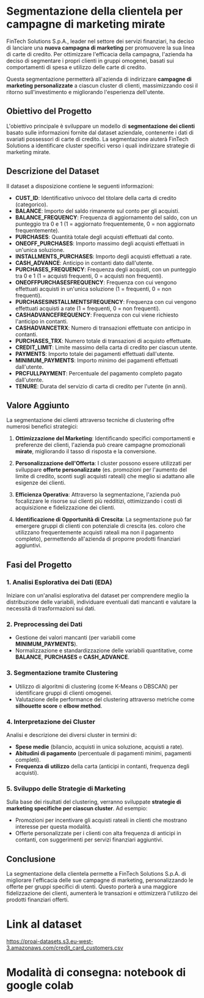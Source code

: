 # Segmentazione della clientela per campagne di marketing mirate

FinTech Solutions S.p.A., leader nel settore dei servizi finanziari, ha deciso di lanciare una **nuova campagna di marketing** per promuovere la sua linea di carte di credito. Per ottimizzare l'efficacia della campagna, l'azienda ha deciso di segmentare i propri clienti in gruppi omogenei, basati sui comportamenti di spesa e utilizzo delle carte di credito. 

Questa segmentazione permetterà all'azienda di indirizzare **campagne di marketing personalizzate** a ciascun cluster di clienti, massimizzando così il ritorno sull'investimento e migliorando l'esperienza dell'utente.

## Obiettivo del Progetto

L'obiettivo principale è sviluppare un modello di **segmentazione dei clienti** basato sulle informazioni fornite dal dataset aziendale, contenente i dati di svariati possessori di carte di credito. La segmentazione aiuterà FinTech Solutions a identificare cluster specifici verso i quali indirizzare strategie di marketing mirate.

## Descrizione del Dataset

Il dataset a disposizione contiene le seguenti informazioni:

- **CUST_ID**: Identificativo univoco del titolare della carta di credito (categorico).
- **BALANCE**: Importo del saldo rimanente sul conto per gli acquisti.
- **BALANCE_FREQUENCY**: Frequenza di aggiornamento del saldo, con un punteggio tra 0 e 1 (1 = aggiornato frequentemente, 0 = non aggiornato frequentemente).
- **PURCHASES**: Quantità totale degli acquisti effettuati dal conto.
- **ONEOFF_PURCHASES**: Importo massimo degli acquisti effettuati in un'unica soluzione.
- **INSTALLMENTS_PURCHASES**: Importo degli acquisti effettuati a rate.
- **CASH_ADVANCE**: Anticipo in contanti dato dall'utente.
- **PURCHASES_FREQUENCY**: Frequenza degli acquisti, con un punteggio tra 0 e 1 (1 = acquisti frequenti, 0 = acquisti non frequenti).
- **ONEOFFPURCHASESFREQUENCY**: Frequenza con cui vengono effettuati acquisti in un'unica soluzione (1 = frequenti, 0 = non frequenti).
- **PURCHASESINSTALLMENTSFREQUENCY**: Frequenza con cui vengono effettuati acquisti a rate (1 = frequenti, 0 = non frequenti).
- **CASHADVANCEFREQUENCY**: Frequenza con cui viene richiesto l'anticipo in contanti.
- **CASHADVANCETRX**: Numero di transazioni effettuate con anticipo in contanti.
- **PURCHASES_TRX**: Numero totale di transazioni di acquisto effettuate.
- **CREDIT_LIMIT**: Limite massimo della carta di credito per ciascun utente.
- **PAYMENTS**: Importo totale dei pagamenti effettuati dall'utente.
- **MINIMUM_PAYMENTS**: Importo minimo dei pagamenti effettuati dall'utente.
- **PRCFULLPAYMENT**: Percentuale del pagamento completo pagato dall'utente.
- **TENURE**: Durata del servizio di carta di credito per l'utente (in anni).

## Valore Aggiunto

La segmentazione dei clienti attraverso tecniche di clustering offre numerosi benefici strategici:

1. **Ottimizzazione del Marketing**: Identificando specifici comportamenti e preferenze dei clienti, l'azienda può creare campagne promozionali **mirate**, migliorando il tasso di risposta e la conversione.
  
2. **Personalizzazione dell'Offerta**: I cluster possono essere utilizzati per sviluppare **offerte personalizzate** (es. promozioni per l'aumento del limite di credito, sconti sugli acquisti rateali) che meglio si adattano alle esigenze dei clienti.

3. **Efficienza Operativa**: Attraverso la segmentazione, l'azienda può focalizzare le risorse sui clienti più redditizi, ottimizzando i costi di acquisizione e fidelizzazione dei clienti.

4. **Identificazione di Opportunità di Crescita**: La segmentazione può far emergere gruppi di clienti con potenziale di crescita (es. coloro che utilizzano frequentemente acquisti rateali ma non il pagamento completo), permettendo all'azienda di proporre prodotti finanziari aggiuntivi.

## Fasi del Progetto

### 1. Analisi Esplorativa dei Dati (EDA)
Iniziare con un'analisi esplorativa del dataset per comprendere meglio la distribuzione delle variabili, individuare eventuali dati mancanti e valutare la necessità di trasformazioni sui dati.

### 2. Preprocessing dei Dati
- Gestione dei valori mancanti (per variabili come **MINIMUM_PAYMENTS**).
- Normalizzazione e standardizzazione delle variabili quantitative, come **BALANCE**, **PURCHASES** e **CASH_ADVANCE**.
  
### 3. Segmentazione tramite Clustering
- Utilizzo di algoritmi di clustering (come K-Means o DBSCAN) per identificare gruppi di clienti omogenei.
- Valutazione delle performance del clustering attraverso metriche come **silhouette score** e **elbow method**.

### 4. Interpretazione dei Cluster
Analisi e descrizione dei diversi cluster in termini di:
- **Spese medie** (bilancio, acquisti in unica soluzione, acquisti a rate).
- **Abitudini di pagamento** (percentuale di pagamenti minimi, pagamenti completi).
- **Frequenza di utilizzo** della carta (anticipi in contanti, frequenza degli acquisti).

### 5. Sviluppo delle Strategie di Marketing
Sulla base dei risultati del clustering, verranno sviluppate **strategie di marketing specifiche per ciascun cluster**. Ad esempio:
- Promozioni per incentivare gli acquisti rateali in clienti che mostrano interesse per questa modalità.
- Offerte personalizzate per i clienti con alta frequenza di anticipi in contanti, con suggerimenti per servizi finanziari aggiuntivi.

## Conclusione

La segmentazione della clientela permette a FinTech Solutions S.p.A. di migliorare l'efficacia delle sue campagne di marketing, personalizzando le offerte per gruppi specifici di utenti. Questo porterà a una maggiore fidelizzazione dei clienti, aumenterà le transazioni e ottimizzerà l'utilizzo dei prodotti finanziari offerti.



# Link al dataset

https://proai-datasets.s3.eu-west-3.amazonaws.com/credit_card_customers.csv

# Modalità di consegna: notebook di google colab